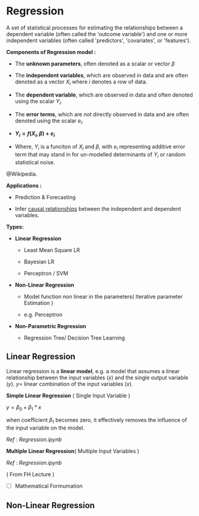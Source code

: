 # Regression

A set of statistical processes for estimating the relationships between a dependent variable (often called the 'outcome variable') and one or more independent variables (often called 'predictors', 'covariates', or 'features'). 

**Components of Regression model :**

- The **unknown parameters**, often denoted as a scalar  or vector  $\beta$

- The **independent variables**, which are observed in data and are often denoted as a vector $X_i$ where $i$ denotes a row of data.

- The **dependent variable**, which are observed in data and often denoted using the scalar $Y_i$.

- The **error terms**, which are _not_ directly observed in data and are often denoted using the scalar $e_i$.

- **$Y_i = f(X_i,\beta) + e_i$**

- Where, $Y_i$ is a funciton of $X_i$ and $\beta$, with $e_i$ representing additive error term that may stand in for un-modelled determinants of $Y_i$ or random statistical noise.

@Wikipedia.

**Applications :**

- Prediction & Forecasting

- Infer [causal relationships](https://en.wikipedia.org/wiki/Causality "Causality") between the independent and dependent variables.

**Types:**

- **Linear Regression**
  
  - Least Mean Square LR
  
  - Bayesian LR
  
  - Perceptron / SVM

- **Non-Linear Regression**
  
  - Model function non linear in the parameters( Iterative parameter Estimation )
  
  - e.g. Perceptron

- **Non-Parametric Regression**
  
  - Regression Tree/ Decision Tree Learning

## Linear Regression

Linear regression is a **linear model**, e.g. a model that assumes a linear relationship between the input variables $(x)$ and the single output variable $(y)$. $y =$ linear combination of the input variables $(x)$.

**Simple Linear Regression** ( Single Input Variable )

$y = \beta_0 + \beta_1*x$

when coefficient $\beta_1$ becomes zero, it effectively removes the influence of the input variable on the model.

*Ref : Regression.ipynb*

**Multiple Linear Regression**( Multiple Input Variables )

*Ref : Regression.ipynb*

( From FH Lecture )

- [ ] Mathematical Formumation

## Non-Linear Regression
